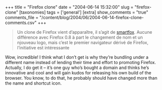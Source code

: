 +++
title = "Firefox clone"
date = "2004-06-14 15:32:00"
slug = "firefox-clone"
[taxonomies]
tags = ['general']
[extra]
show_comments = "true"
comments_file = "/content/blog/2004/06/2004-06-14-firefox-clone-comments.csv"
+++

> Un clone de Firefox vient d’apparaître, il s’agit de [smartfox](http://www.smartfox.org/). Aucune différence avec Firefox 0.8 à part le changement de nom et un njouveau logo, mais c’est le premier navigateur dérivé de Firefox, l’initiative est intéressante

Wow, incredible! I think what I don’t get is why they’re bundling under a different name instead of lending their time and effort to promoting Firefox. Actually, I do get it – it’s one guy who’s bought a domain and thinks he’s innovative and cool and will gain kudos for releasing his own build of the browser. You know, to do that, he probably should have changed more than the name and shortcut icon.
